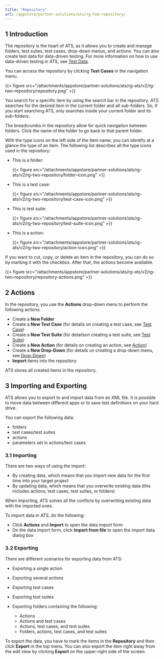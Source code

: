 ```yaml
---
title: "Repository"
url: /appstore/partner-solutions/ats/rg-two-repository/
---
```


## 1 Introduction

The repository is the heart of ATS, as it allows you to create and manage folders, test suites, test cases, drop-down menus, and actions. You can also create test data for data-driven testing. For more information on how to use data-driven testing in ATS, see [Test Data](/appstore/partner-solutions/ats/rg-two-data-driven-testing/).

You can access the repository by clicking **Test Cases** in the navigation menu.

{{< figure src="/attachments/appstore/partner-solutions/ats/rg-ats/v2/rg-two-repository/repository.png" >}}

You search for a specific item by using the search bar in the repository. ATS searches for the desired item in the current folder and all sub-folders. So, if you start searching ATS, only searches inside your current folder and its sub-folders.

The breadcrumbs in the repository allow for quick navigation between folders. Click the name of the folder to go back to that parent folder.

With the type icons on the left side of the item name, you can identify at a glance the type of an item. The following list describes all the type icons used in the repository:

* This is a folder:

    {{< figure src="/attachments/appstore/partner-solutions/ats/rg-ats/v2/rg-two-repository/folder-icon.png" >}}

* This is a test case:

    {{< figure src="/attachments/appstore/partner-solutions/ats/rg-ats/v2/rg-two-repository/test-case-icon.png" >}}

* This is test suite:

    {{< figure src="/attachments/appstore/partner-solutions/ats/rg-ats/v2/rg-two-repository/test-suite-icon.png" >}}

* This is a action:

    {{< figure src="/attachments/appstore/partner-solutions/ats/rg-ats/v2/rg-two-repository/action-icon.png" >}}

If you want to cut, copy, or delete an item in the repository, you can do so by marking it with the checkbox. After that, the actions become available.

{{< figure src="/attachments/appstore/partner-solutions/ats/rg-ats/v2/rg-two-repository/repository-actions.png" >}}

## 2 Actions

In the repository, you use the **Actions** drop-down menu to perform the following actions:

* Create a **New Folder**
* Create a **New Test Case** (for details on creating a test case, see [Test Case](/appstore/partner-solutions/ats/rg-two-test-case/))
* Create a **New Test Suite** (for detailson creating a test suite, see [Test Suite](/appstore/partner-solutions/ats/rg-two-test-suite/))
* Create a **New Action** (for details on creating an action, see [Action](/appstore/partner-solutions/ats/rg-two-action/))
* Create a **New Drop-Down** (for details on creating a drop-down menu, see [Drop-Down](/appstore/partner-solutions/ats/rg-two-drop-down/))
* **Import** items into the repository

ATS stores all created items in the repository.

## 3 Importing and Exporting

ATS allows you to export to and import data from an XML file. It is possible to move data between different apps or to save test definitions on your hard drive.

You can export the following data:

* folders
* test cases/test suites
* actions
* parameters set in actions/test cases

### 3.1 Importing

There are two ways of using the import:

* By creating data, which means that you import new data for the first time into your target project
* By updating data, which means that you overwrite existing data (this includes actions, test cases, test suites, or folders)

When importing, ATS solves all the conflicts by overwriting existing data with the imported ones.

To import data in ATS, do the following:

* Click **Actions** and **Import**  to open the data import form
* On the data import form, click **Import from file** to open the import data dialog box

### 3.2 Exporting

There are different scenarios for exporting data from ATS:

* Exporting a single action
* Exporting several actions
* Exporting test cases
* Exporting test suites
* Exporting folders containing the following:

    * Actions
    * Actions and test cases
    * Actions, test cases, and test suites
    * Folders, actions, test cases, and test suites

To export the data, you have to mark the items in the **Repository** and then click **Export** in the top menu. You can also export the item right away from the edit view by clicking **Export** on the upper-right side of the screen.
